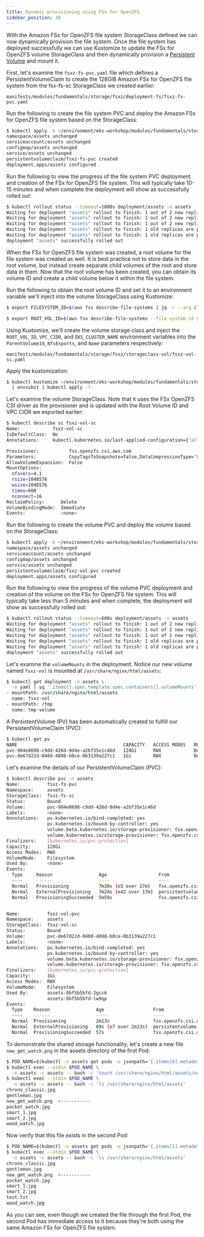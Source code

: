 ```yaml
---
title: Dynamic provisioning using FSx for OpenZFS
sidebar_position: 30
---
```


With the Amazon FSx for OpenZFS file system StorageClass defined we can now dynamically provision the file system. Once the file system has deployed successfully we can use Kustomize to update the FSx for OpenZFS volume StorageClass and then dynamically provision a [Persistent Volume](https://kubernetes.io/docs/concepts/storage/persistent-volumes/) and mount it.

First, let's examine the `fsxz-fs-pvc.yaml` file which defines a PersistentVolumeClaim to create the 128GiB Amazon FSx for OpenZFS file system from the fsx-fs-sc StorageClass we created earlier:

```file
manifests/modules/fundamentals/storage/fsxz/deployment-fs/fsxz-fs-pvc.yaml
```

Run the following to create the file system PVC and deploy the Amazon FSx for OpenZFS file system based on the StorageClass:

```bash
$ kubectl apply -k ~/environment/eks-workshop/modules/fundamentals/storage/fsxz/deployment-fs
namespace/assets unchanged
serviceaccount/assets unchanged
configmap/assets unchanged
service/assets unchanged
persistentvolumeclaim/fsxz-fs-pvc created
deployment.apps/assets configured
```

Run the following to view the progress of the file system PVC deployment and creation of the FSx for OpenZFS file system. This will typically take 10-15 minutes and when complete the deployment will show as successfully rolled out:

```bash timeout=1860
$ kubectl rollout status --timeout=1800s deployment/assets -n assets
Waiting for deployment "assets" rollout to finish: 1 out of 2 new replicas have been updated...
Waiting for deployment "assets" rollout to finish: 1 out of 2 new replicas have been updated...
Waiting for deployment "assets" rollout to finish: 1 out of 2 new replicas have been updated...
Waiting for deployment "assets" rollout to finish: 1 old replicas are pending termination...
Waiting for deployment "assets" rollout to finish: 1 old replicas are pending termination...
deployment "assets" successfully rolled out
```

When the FSx for OpenZFS file system was created, a root volume for the file system was created as well. It is best practice not to store data in the root volume, but instead create separate child volumes of the root and store data in them. Now that the root volume has been created, you can obtain its volume ID and create a child volume below it within the file system.

Run the following to obtain the root volume ID and set it to an environment variable we'll inject into the volume StorageClass using Kustomize:

```bash
$ export FILESYSTEM_ID=$(aws fsx describe-file-systems | jq -r --arg cluster_name "${EKS_CLUSTER_NAME}-FSxZ" '.FileSystems[] | select(.Tags[] | select(.Key=="Name" and .Value==$cluster_name)).FileSystemId')

$ export ROOT_VOL_ID=$(aws fsx describe-file-systems --file-system-id $FILESYSTEM_ID | jq -r '.FileSystems[] | .OpenZFSConfiguration.RootVolumeId')
```

Using Kustomize, we'll create the volume storage class and inject the `ROOT_VOL_ID`, `VPC_CIDR`, and `EKS_CLUSTER_NAME` environment variables into the `ParentVolumeId`, `NfsExports`, and `Name` parameters respectively:

```file
manifests/modules/fundamentals/storage/fsxz/storageclass-vol/fsxz-vol-sc.yaml
```

Apply the kustomization:

```bash
$ kubectl kustomize ~/environment/eks-workshop/modules/fundamentals/storage/fsxz/storageclass-vol \
  | envsubst | kubectl apply -f-
```

Let's examine the volume StorageClass. Note that it uses the FSx OpenZFS CSI driver as the provisioner and is updated with the Root Volume ID and VPC CIDR we exported earlier:

```bash
$ kubectl describe sc fsxz-vol-sc
Name:            fsxz-vol-sc
IsDefaultClass:  No
Annotations:     kubectl.kubernetes.io/last-applied-configuration={"allowVolumeExpansion":false,"apiVersion":"storage.k8s.io/v1","kind":"StorageClass","metadata":{"annotations":{},"name":"fsxz-vol-sc"},"mountOptions":["nfsvers=4.1","rsize=1048576","wsize=1048576","timeo=600","nconnect=16"],"parameters":{"CopyTagsToSnapshots":"false","DataCompressionType":"\"LZ4\"","NfsExports":"[{\"ClientConfigurations\": [{\"Clients\": \"10.42.0.0/16\", \"Options\": [\"rw\",\"crossmnt\",\"no_root_squash\"]}]}]","OptionsOnDeletion":"[\"DELETE_CHILD_VOLUMES_AND_SNAPSHOTS\"]","ParentVolumeId":"\"fsvol-0efa720c2c77956a4\"","ReadOnly":"false","RecordSizeKiB":"128","ResourceType":"volume","Tags":"[{\"Key\": \"Name\", \"Value\": \"eks-workshop-data\"}]"},"provisioner":"fsx.openzfs.csi.aws.com","reclaimPolicy":"Delete"}

Provisioner:           fsx.openzfs.csi.aws.com
Parameters:            CopyTagsToSnapshots=false,DataCompressionType="LZ4",NfsExports=[{"ClientConfigurations": [{"Clients": "10.42.0.0/16", "Options": ["rw","crossmnt","no_root_squash"]}]}],OptionsOnDeletion=["DELETE_CHILD_VOLUMES_AND_SNAPSHOTS"],ParentVolumeId="fsvol-0efa720c2c77956a4",ReadOnly=false,RecordSizeKiB=128,ResourceType=volume,Tags=[{"Key": "Name", "Value": "eks-workshop-data"}]
AllowVolumeExpansion:  False
MountOptions:
  nfsvers=4.1
  rsize=1048576
  wsize=1048576
  timeo=600
  nconnect=16
ReclaimPolicy:      Delete
VolumeBindingMode:  Immediate
Events:             <none>
```

Run the following to create the volume PVC and deploy the volume based on the StorageClass:

```bash
$ kubectl apply -k ~/environment/eks-workshop/modules/fundamentals/storage/fsxz/deployment-vol
namespace/assets unchanged
serviceaccount/assets unchanged
configmap/assets unchanged
service/assets unchanged
persistentvolumeclaim/fsxz-vol-pvc created
deployment.apps/assets configured
```

Run the following to view the progress of the volume PVC deployment and creation of the volume on the FSx for OpenZFS file system. This will typically take less than 5 minutes and when complete, the deployment will show as successfully rolled out:

```bash timeout=660
$ kubectl rollout status --timeout=600s deployment/assets -n assets
Waiting for deployment "assets" rollout to finish: 1 out of 2 new replicas have been updated...
Waiting for deployment "assets" rollout to finish: 1 out of 2 new replicas have been updated...
Waiting for deployment "assets" rollout to finish: 1 out of 2 new replicas have been updated...
Waiting for deployment "assets" rollout to finish: 1 old replicas are pending termination...
Waiting for deployment "assets" rollout to finish: 1 old replicas are pending termination...
deployment "assets" successfully rolled out
```

Let's examine the `volumeMounts` in the deployment. Notice our new volume named `fsxz-vol` is mounted at `/usr/share/nginx/html/assets`:

```bash
$ kubectl get deployment -n assets \
  -o yaml | yq '.items[].spec.template.spec.containers[].volumeMounts'
- mountPath: /usr/share/nginx/html/assets
  name: fsxz-vol
- mountPath: /tmp
  name: tmp-volume
```

A PersistentVolume (PV) has been automatically created to fulfill our PersistentVolumeClaim (PVC):

```bash
$ kubectl get pv
NAME                                       CAPACITY   ACCESS MODES   RECLAIM POLICY   STATUS   CLAIM                 STORAGECLASS   VOLUMEATTRIBUTESCLASS   REASON   AGE
pvc-904e8698-c9dd-426d-9d4e-a2bf35e1c46d   128Gi      RWX            Delete           Bound    assets/fsxz-fs-pvc    fsxz-fs-sc     <unset>                          5m29s
pvc-de67d22d-040d-4898-b0ce-0b3139a227c1   1Gi        RWX            Delete           Bound    assets/fsxz-vol-pvc   fsxz-vol-sc    <unset>                          27s                       31s
```

Let's examine the details of our PersistentVolumeClaim (PVC):

```bash
$ kubectl describe pvc -n assets
Name:          fsxz-fs-pvc
Namespace:     assets
StorageClass:  fsxz-fs-sc
Status:        Bound
Volume:        pvc-904e8698-c9dd-426d-9d4e-a2bf35e1c46d
Labels:        <none>
Annotations:   pv.kubernetes.io/bind-completed: yes
               pv.kubernetes.io/bound-by-controller: yes
               volume.beta.kubernetes.io/storage-provisioner: fsx.openzfs.csi.aws.com
               volume.kubernetes.io/storage-provisioner: fsx.openzfs.csi.aws.com
Finalizers:    [kubernetes.io/pvc-protection]
Capacity:      128Gi
Access Modes:  RWX
VolumeMode:    Filesystem
Used By:       <none>
Events:
  Type     Reason                 Age                   From                                                                                                      Message
  ----     ------                 ----                  ----                                                                                                      -------
  Normal   Provisioning           7m30s (x5 over 17m)   fsx.openzfs.csi.aws.com_fsx-openzfs-csi-controller-6b9cdcddf6-kwx7p_35a063fc-5d91-4ba1-9bce-4d71de597b14  External provisioner is provisioning volume for claim "assets/fsxz-fs-pvc"
  Normal   ExternalProvisioning   7m24s (x42 over 17m)  persistentvolume-controller                                                                               Waiting for a volume to be created either by the external provisioner 'fsx.openzfs.csi.aws.com' or manually by the system administrator. If volume creation is delayed, please verify that the provisioner is running and correctly registered.
  Normal   ProvisioningSucceeded  5m59s                 fsx.openzfs.csi.aws.com_fsx-openzfs-csi-controller-6b9cdcddf6-kwx7p_35a063fc-5d91-4ba1-9bce-4d71de597b14  Successfully provisioned volume pvc-904e8698-c9dd-426d-9d4e-a2bf35e1c46d


Name:          fsxz-vol-pvc
Namespace:     assets
StorageClass:  fsxz-vol-sc
Status:        Bound
Volume:        pvc-de67d22d-040d-4898-b0ce-0b3139a227c1
Labels:        <none>
Annotations:   pv.kubernetes.io/bind-completed: yes
               pv.kubernetes.io/bound-by-controller: yes
               volume.beta.kubernetes.io/storage-provisioner: fsx.openzfs.csi.aws.com
               volume.kubernetes.io/storage-provisioner: fsx.openzfs.csi.aws.com
Finalizers:    [kubernetes.io/pvc-protection]
Capacity:      1Gi
Access Modes:  RWX
VolumeMode:    Filesystem
Used By:       assets-8bf5b5bfd-2gcc6
               assets-8bf5b5bfd-lw9qp
Events:
  Type    Reason                 Age                  From                                                                                                      Message
  ----    ------                 ----                 ----                                                                                                      -------
  Normal  Provisioning           2m13s                fsx.openzfs.csi.aws.com_fsx-openzfs-csi-controller-6b9cdcddf6-kwx7p_35a063fc-5d91-4ba1-9bce-4d71de597b14  External provisioner is provisioning volume for claim "assets/fsxz-vol-pvc"
  Normal  ExternalProvisioning   69s (x7 over 2m13s)  persistentvolume-controller                                                                               Waiting for a volume to be created either by the external provisioner 'fsx.openzfs.csi.aws.com' or manually by the system administrator. If volume creation is delayed, please verify that the provisioner is running and correctly registered.
  Normal  ProvisioningSucceeded  57s                  fsx.openzfs.csi.aws.com_fsx-openzfs-csi-controller-6b9cdcddf6-kwx7p_35a063fc-5d91-4ba1-9bce-4d71de597b14  Successfully provisioned volume pvc-de67d22d-040d-4898-b0ce-0b3139a227c1
```

To demonstrate the shared storage functionality, let's create a new file `new_gmt_watch.png` in the assets directory of the first Pod:

```bash
$ POD_NAME=$(kubectl -n assets get pods -o jsonpath='{.items[0].metadata.name}')
$ kubectl exec --stdin $POD_NAME \
  -n assets -c assets -- bash -c 'touch /usr/share/nginx/html/assets/new_gmt_watch.png'
$ kubectl exec --stdin $POD_NAME \
  -n assets -c assets -- bash -c 'ls /usr/share/nginx/html/assets'
chrono_classic.jpg
gentleman.jpg
new_gmt_watch.png  <-----------
pocket_watch.jpg
smart_1.jpg
smart_2.jpg
wood_watch.jpg
```

Now verify that this file exists in the second Pod:

```bash
$ POD_NAME=$(kubectl -n assets get pods -o jsonpath='{.items[1].metadata.name}')
$ kubectl exec --stdin $POD_NAME \
  -n assets -c assets -- bash -c 'ls /usr/share/nginx/html/assets'
chrono_classic.jpg
gentleman.jpg
new_gmt_watch.png  <-----------
pocket_watch.jpg
smart_1.jpg
smart_2.jpg
test.txt
wood_watch.jpg
```

As you can see, even though we created the file through the first Pod, the second Pod has immediate access to it because they're both using the same Amazon FSx for OpenZFS file system.
